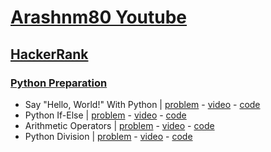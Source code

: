 # [Arashnm80 Youtube](https://www.youtube.com/@Arashnm80)
## [HackerRank](https://www.hackerrank.com/)
### [Python Preparation](https://www.hackerrank.com/domains/python)
- Say "Hello, World!" With Python | [problem](https://www.hackerrank.com/challenges/py-hello-world) - [video](https://youtu.be/Js3py57DxXo) - [code](https://github.com/arashnm80/youtube/blob/main/HackerRank/python-preparation/1.%20Say%20Hello%2C%20World%20With%20Python.py)
- Python If-Else | [problem](https://www.hackerrank.com/challenges/py-if-else/problem) - [video](https://youtu.be/GP8_B1_oMA8) - [code](https://github.com/arashnm80/youtube/blob/main/HackerRank/python-preparation/2.%20Python%20If-Else.py)
- Arithmetic Operators | [problem](https://www.hackerrank.com/challenges/python-arithmetic-operators/problem) - [video](https://youtu.be/SNt3FzzvY6o) - [code](https://github.com/arashnm80/youtube/blob/main/HackerRank/python-preparation/3.%20Arithmetic%20Operators.py)
- Python Division | [problem](https://www.hackerrank.com/challenges/python-division/problem?isFullScreen=true) - [video]() - [code]()

